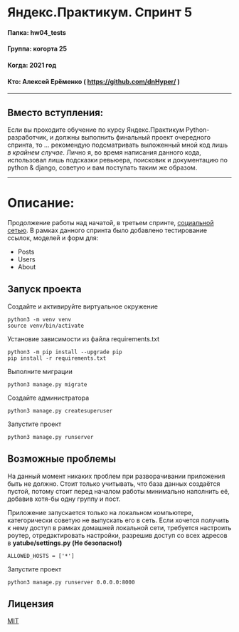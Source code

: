 # Яндекс.Практикум. Спринт 5

#### Папка: hw04_tests
#### Группа: когорта 25
#### Когда: 2021 год
#### Кто: Алексей Ерёменко ( https://github.com/dnHyper/ )

------------

## Вместо вступления:
Если вы проходите обучение по курсу Яндекс.Практикум Python-разработчик, и должны выполнить финальный проект очередного спринта, то … рекомендую подсматривать выложенный мной код лишь *в крайнем случае*. Лично я, во время написания данного кода, использовал лишь подсказки ревьюера, поисковик и документацию по python & django, советую и вам поступать таким же образом.

------------

# Описание:
Продолжение работы над начатой, в третьем спринте, [социальной сетью](https://github.com/dnHyper/hw02_community). В рамках данного спринта было добавлено тестирование ссылок, моделей и форм для:

- Posts
- Users
- About

## Запуск проекта

Создайте и активируйте виртуальное окружение

    python3 -m venv venv
    source venv/bin/activate

Установие зависимости из файла requirements.txt

    python3 -m pip install --upgrade pip
    pip install -r requirements.txt

Выполните миграции

    python3 manage.py migrate


Создайте администратора

    python3 manage.py createsuperuser

Запустите проект

    python3 manage.py runserver

## Возможные проблемы

На данный момент никаких проблем при разворачивании приложения быть не должно. Стоит только учитывать, что база данных создаётся пустой, потому стоит перед началом работы минимально наполнить её, добавив хотя-бы одну группу и пост.

Приложение запускается только на локальном компьютере, категорически советую не выпускать его в сеть. Если хочется получить к нему доступ в рамках домашней локальной сети, требуется настроить роутер, отредактировать настройки, разрешив доступ со всех адресов в **yatube/settings.py (Не безопасно!)**

    ALLOWED_HOSTS = ['*']

Запустите проект

    python3 manage.py runserver 0.0.0.0:8000

## Лицензия
[MIT](https://ru.wikipedia.org/wiki/%D0%9B%D0%B8%D1%86%D0%B5%D0%BD%D0%B7%D0%B8%D1%8F_MIT)


